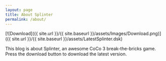 ```yaml
---
layout: page
title: About Splinter
permalink: /about/
---
```

[![Download]({{ site.url }}/{{ site.baseurl }}/assets/Images/Download.png)]({{ site.url }}/{{ site.baseurl }}/assets/LatestSplinter.dsk)

This blog is about Splinter, an awesome CoCo 3 break-the-bricks game. Press the download button to download the latest version.

